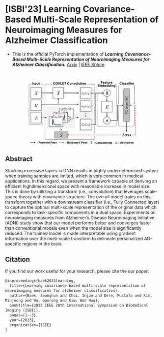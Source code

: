 # [ISBI'23] Learning Covariance-Based Multi-Scale Representation of Neuroimaging Measures for Alzheimer Classification


- This is the official PyTorch implementation of ***Learning Covariance-Based Multi-Scale Representation of Neuroimaging Measures for Alzheimer Classification.*** [Arxiv](https://arxiv.org/abs/2503.01232v1) | [IEEE Xplore](https://ieeexplore.ieee.org/document/10230493)

<br/>
<p align="center"><img src="overview.PNG" width="70%" height="70%"/></p>

## Abstract
Stacking excessive layers in DNN results in highly underdetermined system when training samples are limited, which is very common in medical applications. In this regard, we present a framework capable of deriving an efficient highdimensional space with reasonable increase in model size. This is done by utilizing a transform (i.e., convolution) that leverages scale-space theory with covariance structure. The overall model trains on this transform together with a downstream classifier (i.e., Fully Connected layer) to capture the optimal multi-scale representation of the original data which corresponds to task-specific components in a dual space. Experiments on neuroimaging measures from Alzheimer’s Disease Neuroimaging Initiative (ADNI) study show that our model performs better and converges faster than conventional models even when the model size is significantly reduced. The trained model is made interpretable using gradient information over the multi-scale transform to delineate personalized AD-specific regions in the brain.

## Citation
If you find our work useful for your research, please cite the our paper:
```
@inproceedings{baek2023learning,
  title={Learning covariance-based multi-scale representation of neuroimaging measures for alzheimer classification},
  author={Baek, Seunghun and Choi, Injun and Dere, Mustafa and Kim, Minjeong and Wu, Guorong and Kim, Won Hwa},
  booktitle={2023 IEEE 20th International Symposium on Biomedical Imaging (ISBI)},
  pages={1--5},
  year={2023},
  organization={IEEE}
}
```
